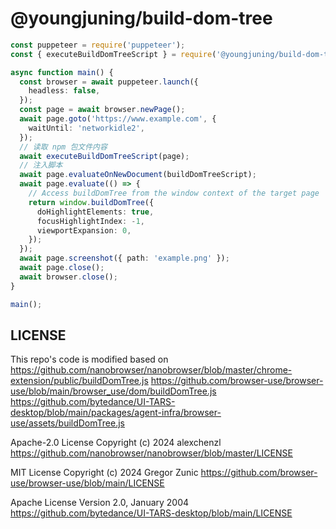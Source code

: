 # @youngjuning/build-dom-tree

```ts
const puppeteer = require('puppeteer');
const { executeBuildDomTreeScript } = require('@youngjuning/build-dom-tree');

async function main() {
  const browser = await puppeteer.launch({
    headless: false,
  });
  const page = await browser.newPage();
  await page.goto('https://www.example.com', {
    waitUntil: 'networkidle2',
  });
  // 读取 npm 包文件内容
  await executeBuildDomTreeScript(page);
  // 注入脚本
  await page.evaluateOnNewDocument(buildDomTreeScript);
  await page.evaluate(() => {
    // Access buildDomTree from the window context of the target page
    return window.buildDomTree({
      doHighlightElements: true,
      focusHighlightIndex: -1,
      viewportExpansion: 0,
    });
  });
  await page.screenshot({ path: 'example.png' });
  await page.close();
  await browser.close();
}

main();
```

## LICENSE

This repo's code is modified based on
https://github.com/nanobrowser/nanobrowser/blob/master/chrome-extension/public/buildDomTree.js
https://github.com/browser-use/browser-use/blob/main/browser_use/dom/buildDomTree.js
https://github.com/bytedance/UI-TARS-desktop/blob/main/packages/agent-infra/browser-use/assets/buildDomTree.js

Apache-2.0 License
Copyright (c) 2024 alexchenzl
https://github.com/nanobrowser/nanobrowser/blob/master/LICENSE

MIT License
Copyright (c) 2024 Gregor Zunic
https://github.com/browser-use/browser-use/blob/main/LICENSE

Apache License
Version 2.0, January 2004
https://github.com/bytedance/UI-TARS-desktop/blob/main/LICENSE
